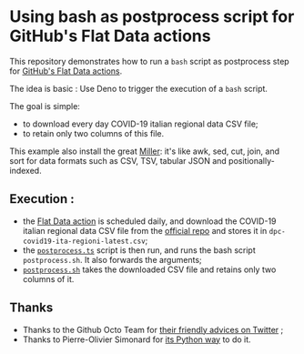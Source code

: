 # Using bash as postprocess script for GitHub's Flat Data actions


This repository demonstrates how to run a `bash` script as postprocess step for [GitHub's Flat Data actions](https://octo.github.com/projects/flat-data).

The idea is basic : Use Deno to trigger the execution of a `bash` script.

The goal is simple:

- to download every day COVID-19 italian regional data CSV file;
- to retain only two columns of this file.

This example also install the great [Miller](https://github.com/johnkerl/miller): it's like awk, sed, cut, join, and sort for data formats such as CSV, TSV, tabular JSON and positionally-indexed.


## Execution :

- the [Flat Data action](.github/workflows/flat.yml) is scheduled daily, and download the COVID-19 italian regional data CSV file from the [official repo](https://github.com/pcm-dpc/COVID-19) and stores it in `dpc-covid19-ita-regioni-latest.csv`;
- the [`postprocess.ts`](./postprocessing.ts) script is then run, and runs the bash script `postprocess.sh`. It also forwards the arguments;
- [`postprocess.sh`](./postprocessing.sh) takes the downloaded CSV file and retains only two columns of it.


## Thanks

- Thanks to the Github Octo Team for [their friendly advices on Twitter](https://twitter.com/pierrotsmnrd/status/1394890851659177984?s=20) ;
- Thanks to Pierre-Olivier Simonard for [its Python way](https://github.com/pierrotsmnrd/flat_data_py_example) to do it.
